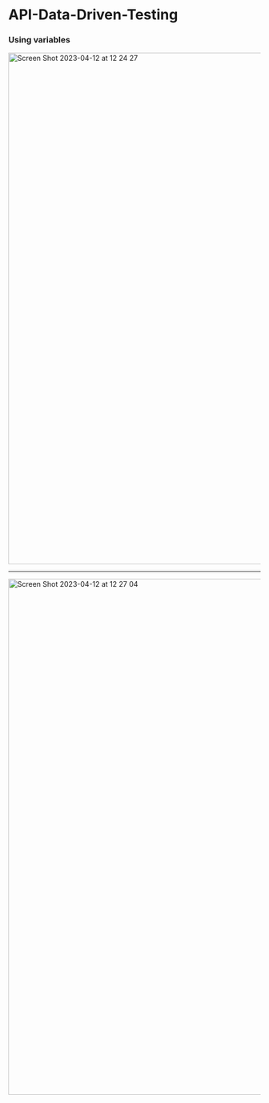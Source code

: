# API-Data-Driven-Testing

### Using variables 

<img width="1021" alt="Screen Shot 2023-04-12 at 12 24 27" src="https://user-images.githubusercontent.com/66965539/231522459-96f326e1-6004-4b66-839d-f2db7fb8f8fc.png">

________________________________________________________________________________


<img width="1030" alt="Screen Shot 2023-04-12 at 12 27 04" src="https://user-images.githubusercontent.com/66965539/231522531-4cce516d-95da-475c-b61b-394d465c6fde.png">

